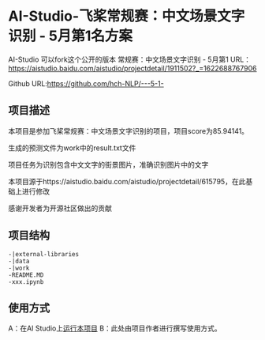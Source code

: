 # AI-Studio-飞桨常规赛：中文场景文字识别 - 5月第1名方案
AI-Studio 可以fork这个公开的版本  常规赛：中文场景文字识别 - 5月第1 URL：https://aistudio.baidu.com/aistudio/projectdetail/1911502?_=1622688767906

Github URL:https://github.com/hch-NLP/---5-1-
## 项目描述
本项目是参加飞桨常规赛：中文场景文字识别的项目，项目score为85.94141。

生成的预测文件为work中的result.txt文件

项目任务为识别包含中文文字的街景图片，准确识别图片中的文字

本项目源于https://aistudio.baidu.com/aistudio/projectdetail/615795，在此基础上进行修改

感谢开发者为开源社区做出的贡献

## 项目结构
```
-|external-libraries
-|data
-|work
-README.MD
-xxx.ipynb
```
## 使用方式
A：在AI Studio上[运行本项目](https://aistudio.baidu.com/aistudio/usercenter)
B：此处由项目作者进行撰写使用方式。
